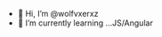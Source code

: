 - 👋 Hi, I’m @wolfvxerxz
- 🌱 I’m currently learning ...JS/Angular


<!---
wolfvxerxz/wolfvxerxz is a ✨ special ✨ repository because its `README.md` (this file) appears on your GitHub profile.
You can click the Preview link to take a look at your changes.
--->
